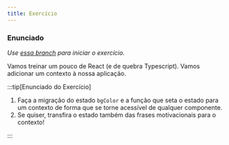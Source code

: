 ```yaml
---
title: Exercício
---
```


### Enunciado

*Use [essa branch](https://github.com/robertotcestari/codante-ts-no-react-exercicio/tree/resolucao-componentes-flexiveis-ii) para iniciar o exercício.*

Vamos treinar um pouco de React (e de quebra Typescript). Vamos adicionar um contexto à nossa aplicação.

:::tip[Enunciado do Exercício]

1. Faça a migração do estado `bgColor` e a função que seta o estado para um contexto de forma que se torne acessível de qualquer componente.
2. Se quiser, transfira o estado também das frases motivacionais para o contexto!

:::
